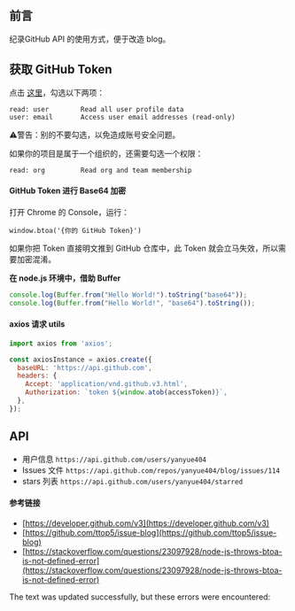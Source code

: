 ## 前言

纪录GitHub API 的使用方式，便于改造 blog。

## 获取 GitHub Token

点击 [这里](https://github.com/settings/tokens/new)，勾选以下两项：

    read: user        Read all user profile data
    user: email       Access user email addresses (read-only)
    

⚠️警告️：别的不要勾选，以免造成账号安全问题。

如果你的项目是属于一个组织的，还需要勾选一个权限：

    read: org         Read org and team membership
    

#### GitHub Token 进行 Base64 加密

打开 Chrome 的 Console，运行：

    window.btoa('{你的 GitHub Token}')
    

如果你把 Token 直接明文推到 GitHub 仓库中，此 Token 就会立马失效，所以需要加密混淆。

**在 node.js 环境中，借助 Buffer**

```js
console.log(Buffer.from("Hello World!").toString("base64"));
console.log(Buffer.from("Hello World!", "base64").toString());
```

#### axios 请求 utils

```js
import axios from 'axios';

const axiosInstance = axios.create({
  baseURL: 'https://api.github.com',
  headers: {
    Accept: 'application/vnd.github.v3.html',
    Authorization: `token ${window.atob(accessToken)}`,
  },
});
```

## API

-   用户信息 `https://api.github.com/users/yanyue404`
-   Issues 文件 `https://api.github.com/repos/yanyue404/blog/issues/114`
-   stars 列表 `https://api.github.com/users/yanyue404/starred`

#### 参考链接

-   [https://developer.github.com/v3](https://developer.github.com/v3)
-   [https://github.com/ttop5/issue-blog](https://github.com/ttop5/issue-blog)
-   [https://stackoverflow.com/questions/23097928/node-js-throws-btoa-is-not-defined-error](https://stackoverflow.com/questions/23097928/node-js-throws-btoa-is-not-defined-error)

The text was updated successfully, but these errors were encountered:
